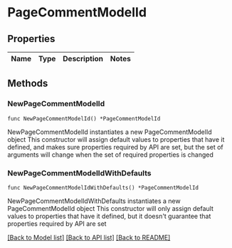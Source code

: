 # PageCommentModelId

## Properties

Name | Type | Description | Notes
------------ | ------------- | ------------- | -------------

## Methods

### NewPageCommentModelId

`func NewPageCommentModelId() *PageCommentModelId`

NewPageCommentModelId instantiates a new PageCommentModelId object
This constructor will assign default values to properties that have it defined,
and makes sure properties required by API are set, but the set of arguments
will change when the set of required properties is changed

### NewPageCommentModelIdWithDefaults

`func NewPageCommentModelIdWithDefaults() *PageCommentModelId`

NewPageCommentModelIdWithDefaults instantiates a new PageCommentModelId object
This constructor will only assign default values to properties that have it defined,
but it doesn't guarantee that properties required by API are set


[[Back to Model list]](../README.md#documentation-for-models) [[Back to API list]](../README.md#documentation-for-api-endpoints) [[Back to README]](../README.md)


